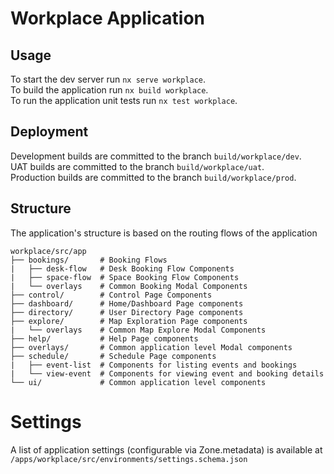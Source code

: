 # Workplace Application

## Usage

To start the dev server run `nx serve workplace`.  
To build the application run `nx build workplace`.  
To run the application unit tests run `nx test workplace`.

## Deployment

Development builds are committed to the branch `build/workplace/dev`.  
UAT builds are committed to the branch `build/workplace/uat`.  
Production builds are committed to the branch `build/workplace/prod`.

## Structure

The application's structure is based on the routing flows of the application

```
workplace/src/app
├── bookings/       # Booking Flows
|   ├── desk-flow   # Desk Booking Flow Components
|   ├── space-flow  # Space Booking Flow Components
|   └── overlays    # Common Booking Modal Components
├── control/        # Control Page Components
├── dashboard/      # Home/Dashboard Page components
├── directory/      # User Directory Page components
├── explore/        # Map Exploration Page components
|   └── overlays    # Common Map Explore Modal Components
├── help/           # Help Page components    
├── overlays/       # Common application level Modal components
├── schedule/       # Schedule Page components
|   ├── event-list  # Components for listing events and bookings
|   └── view-event  # Components for viewing event and booking details
└── ui/             # Common application level components
```

# Settings

A list of application settings (configurable via Zone.metadata) is available at `/apps/workplace/src/environments/settings.schema.json`
